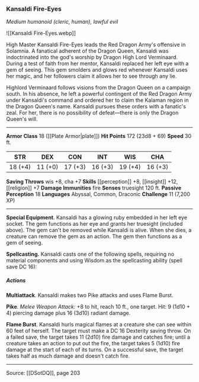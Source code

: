 ### Kansaldi Fire-Eyes
_Medium humanoid (cleric, human), lawful evil_

![[Kansaldi Fire-Eyes.webp]]

High Master Kansaldi Fire-Eyes leads the Red Dragon Army's offensive in Solamnia. A fanatical adherent of the Dragon Queen, Kansaldi was indoctrinated into the god's worship by Dragon High Lord Verminaard. During a test of faith from her mentor, Kansaldi replaced her left eye with a gem of seeing. This gem smolders and glows red whenever Kansaldi uses her magic, and her followers claim it allows her to see through any lie.

Highlord Verminaard follows visions from the Dragon Queen on a campaign south. In his absence, he left a powerful contingent of the Red Dragon Army under Kansaldi's command and ordered her to claim the Kalaman region in the Dragon Queen's name. Kansaldi pursues these orders with a fanatic's zeal. For her, there is no possibility of defeat—there is only the Dragon Queen's will.




---

**Armor Class** 18 ([[Plate Armor|plate]])
**Hit Points** 172 (23d8 + 69)
**Speed** 30 ft.

| STR     | DEX     | CON     | INT     | WIS     | CHA     |
|---------|---------|---------|---------|---------|---------|
| 18 (+4) | 11 (+0) | 17 (+3) | 16 (+3) | 19 (+4) | 16 (+3) |

**Saving Throws** wis +8, cha +7
**Skills** [[perception]] +8, [[insight]] +12, [[religion]] +7
**Damage Immunities** fire
**Senses** truesight 120 ft.
**Passive Perception** 18
**Languages** Abyssal, Common, Draconic
**Challenge** 11 (7,200 XP)

---

**Special Equipment**. Kansaldi has a glowing ruby embedded in her left eye socket. The gem functions as her eye and grants her truesight (included above). The gem can't be removed while Kansaldi is alive. When she dies, a creature can remove the gem as an action. The gem then functions as a gem of seeing.

**Spellcasting.** Kansaldi casts one of the following spells, requiring no material components and using Wisdom as the spellcasting ability (spell save DC 16):

##### Actions
**Multiattack**. Kansaldi makes two Pike attacks and uses Flame Burst.

**Pike**. _Melee Weapon Attack:_ +8 to hit, reach 10 ft., one target. Hit: 9 (1d10 + 4) piercing damage plus 16 (3d10) radiant damage.

**Flame Burst**. Kansaldi hurls magical flames at a creature she can see within 60 feet of herself. The target must make a DC 16 Dexterity saving throw. On a failed save, the target takes 11 (2d10) fire damage and catches fire; until a creature takes an action to put out the fire, the target takes 5 (1d10) fire damage at the start of each of its turns. On a successful save, the target takes half as much damage and doesn't catch fire.


---

Source: [[DSotDQ]], page 203